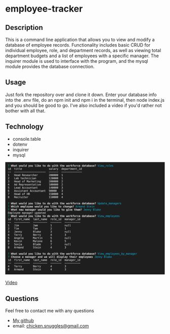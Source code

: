 # employee-tracker
  ## Description
 This is a command line application that allows you to view and modify a database of employee records. Functionality includes basic CRUD for individual employee, role, and department records, as well as viewing total department budgets and a list of employees with a specific manager. The inquirer module is used to interface with the program, and the mysql module provides the database connection.
  <br/>

  ## Usage
  Just fork the repository over and clone it down. Enter your database info into the .env file, do an npm init and npm i in the terminal, then node index.js and you should be good to go. I've also included a video if you'd rather not bother with all that.
  
  ## Technology
  - console.table
  - dotenv
  - inquirer
  - mysql

  ![Sample](https://github.com/boogiematrix/employee-tracker/blob/main/Assets/pictures/employee-tracker-screenshot.png)

  [Video](https://drive.google.com/file/d/1KTTeavQIAc78xVzI-NAauAoYzJpP6RdO/view)
  
  ## Questions
  Feel free to contact me with any questions
* [My github](https://github.com/boogiematrix)
* email: chicken.snuggles@gmail.com
